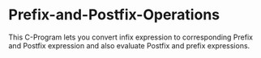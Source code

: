 # Prefix-and-Postfix-Operations
This C-Program lets you convert infix expression to corresponding Prefix and Postfix expression and also evaluate Postfix and prefix expressions.
